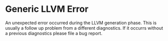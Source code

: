 # Generic LLVM Error

An unexpected error occurred during the LLVM generation phase.
This is usually a follow up problem from a different diagnostics.
If it occurrs without a previous diagnostics please file a bug report.
